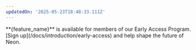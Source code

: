 ```yaml
---
updatedOn: '2025-05-23T18:48:33.111Z'
---
```


<Admonition type="comingSoon" title="Early Access">
**{feature_name}** is available for members of our Early Access Program.<br/>
[Sign up](/docs/introduction/early-access) and help shape the future of Neon.
</Admonition>
